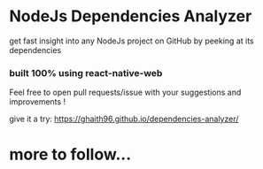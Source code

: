 # NodeJs Dependencies Analyzer
get fast insight into any NodeJs project on GitHub by peeking at its dependencies

### built 100% using react-native-web

Feel free to open pull requests/issue with your suggestions and improvements !

give it a try: https://ghaith96.github.io/dependencies-analyzer/
# more to follow...
